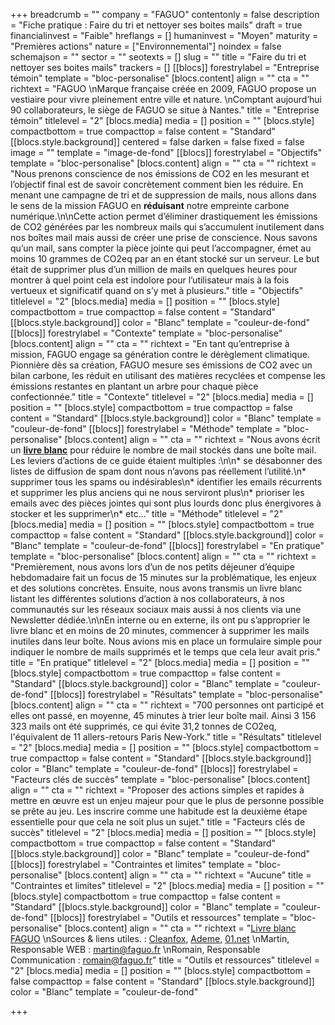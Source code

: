+++
breadcrumb = ""
company = "FAGUO"
contentonly = false
description = "Fiche pratique : Faire du tri et nettoyer ses boites mails"
draft = true
financialinvest = "Faible"
hreflangs = []
humaninvest = "Moyen"
maturity = "Premières actions"
nature = ["Environnemental"]
noindex = false
schemajson = ""
sector = ""
seotexts = []
slug = ""
title = "Faire du tri et nettoyer ses boites mails"
trackers = []
[[blocs]]
forestrylabel = "Entreprise témoin"
template = "bloc-personalise"
[blocs.content]
align = ""
cta = ""
richtext = "FAGUO  \nMarque française créée en 2009, FAGUO propose un vestiaire pour vivre pleinement entre ville et nature.   \nComptant aujourd’hui 90 collaborateurs, le siège de FAGUO se situe à Nantes."
title = "Entreprise témoin"
titlelevel = "2"
[blocs.media]
media = []
position = ""
[blocs.style]
compactbottom = true
compacttop = false
content = "Standard"
[[blocs.style.background]]
centered = false
darken = false
fixed = false
image = ""
template = "image-de-fond"
[[blocs]]
forestrylabel = "Objectifs"
template = "bloc-personalise"
[blocs.content]
align = ""
cta = ""
richtext = "Nous prenons conscience de nos émissions de CO2 en les mesurant et l’objectif final est de savoir concrètement comment bien les réduire. En menant une campagne de tri et de suppression de mails, nous allons dans le sens de la mission FAGUO en **réduisant** notre empreinte carbone numérique.\n\nCette action permet d’éliminer drastiquement les émissions de CO2 générées par les nombreux mails qui s’accumulent inutilement dans nos boîtes mail mais aussi de créer une prise de conscience. Nous savons qu’un mail, sans compter la pièce jointe qui peut l’accompagner, émet au moins 10 grammes de CO2eq par an en étant stocké sur un serveur. Le but était de supprimer plus d’un million de mails en quelques heures pour montrer à quel point cela est indolore pour l’utilisateur mais à la fois vertueux et significatif quand on s’y met à plusieurs."
title = "Objectifs"
titlelevel = "2"
[blocs.media]
media = []
position = ""
[blocs.style]
compactbottom = true
compacttop = false
content = "Standard"
[[blocs.style.background]]
color = "Blanc"
template = "couleur-de-fond"
[[blocs]]
forestrylabel = "Contexte"
template = "bloc-personalise"
[blocs.content]
align = ""
cta = ""
richtext = "En tant qu’entreprise à mission, FAGUO engage sa génération contre le dérèglement climatique. Pionnière dès sa création, FAGUO mesure ses émissions de CO2 avec un bilan carbone, les réduit en utilisant des matières recyclées et compense les émissions restantes en plantant un arbre pour chaque pièce confectionnée."
title = "Contexte"
titlelevel = "2"
[blocs.media]
media = []
position = ""
[blocs.style]
compactbottom = true
compacttop = false
content = "Standard"
[[blocs.style.background]]
color = "Blanc"
template = "couleur-de-fond"
[[blocs]]
forestrylabel = "Méthode"
template = "bloc-personalise"
[blocs.content]
align = ""
cta = ""
richtext = "Nous avons écrit un [**livre blanc**](https://faguo.zendesk.com/hc/article_attachments/360010150960/9_conseils_pour_vider_ses_boi_tes_mails.pdf) pour réduire le nombre de mail stockés dans une boîte mail. Les leviers d’actions de ce guide étaient multiples :\n\n* se désabonner des listes de diffusion de spam dont nous n’avons pas réellement l’utilité.\n* supprimer tous les spams ou indésirables\n* identifier les emails récurrents et supprimer les plus anciens qui ne nous serviront plus\n* prioriser les emails avec des pièces jointes qui sont plus lourds donc plus énergivores à stocker et les supprimer\n* etc..."
title = "Méthode"
titlelevel = "2"
[blocs.media]
media = []
position = ""
[blocs.style]
compactbottom = true
compacttop = false
content = "Standard"
[[blocs.style.background]]
color = "Blanc"
template = "couleur-de-fond"
[[blocs]]
forestrylabel = "En pratique"
template = "bloc-personalise"
[blocs.content]
align = ""
cta = ""
richtext = "Premièrement, nous avons lors d’un de nos petits déjeuner d’équipe hebdomadaire fait un focus de 15 minutes sur la problématique, les enjeux et des solutions concrètes. Ensuite, nous avons transmis un livre blanc listant les différentes solutions d’action à nos collaborateurs, à nos communautés sur les réseaux sociaux mais aussi à nos clients via une Newsletter dédiée.\n\nEn interne ou en externe, ils ont pu s’approprier le livre blanc et en moins de 20 minutes, commencer à supprimer les mails inutiles dans leur boîte. Nous avions mis en place un formulaire simple pour indiquer le nombre de mails supprimés et le temps que cela leur avait pris."
title = "En pratique"
titlelevel = "2"
[blocs.media]
media = []
position = ""
[blocs.style]
compactbottom = true
compacttop = false
content = "Standard"
[[blocs.style.background]]
color = "Blanc"
template = "couleur-de-fond"
[[blocs]]
forestrylabel = "Résultats"
template = "bloc-personalise"
[blocs.content]
align = ""
cta = ""
richtext = "700 personnes ont participé et elles ont passé, en moyenne, 45 minutes à trier leur boîte mail. Ainsi 3 156 323 mails ont été supprimés, ce qui évite 31,2 tonnes de CO2eq, l'équivalent de 11 allers-retours Paris New-York."
title = "Résultats"
titlelevel = "2"
[blocs.media]
media = []
position = ""
[blocs.style]
compactbottom = true
compacttop = false
content = "Standard"
[[blocs.style.background]]
color = "Blanc"
template = "couleur-de-fond"
[[blocs]]
forestrylabel = "Facteurs clés de succès"
template = "bloc-personalise"
[blocs.content]
align = ""
cta = ""
richtext = "Proposer des actions simples et rapides à mettre en œuvre est un enjeu majeur pour que le plus de personne possible se prête au jeu. Les inscrire comme une habitude est la deuxième étape essentielle pour que cela ne soit plus un sujet."
title = "Facteurs clés de succès"
titlelevel = "2"
[blocs.media]
media = []
position = ""
[blocs.style]
compactbottom = true
compacttop = false
content = "Standard"
[[blocs.style.background]]
color = "Blanc"
template = "couleur-de-fond"
[[blocs]]
forestrylabel = "Contraintes et limites"
template = "bloc-personalise"
[blocs.content]
align = ""
cta = ""
richtext = "Aucune"
title = "Contraintes et limites"
titlelevel = "2"
[blocs.media]
media = []
position = ""
[blocs.style]
compactbottom = true
compacttop = false
content = "Standard"
[[blocs.style.background]]
color = "Blanc"
template = "couleur-de-fond"
[[blocs]]
forestrylabel = "Outils et ressources"
template = "bloc-personalise"
[blocs.content]
align = ""
cta = ""
richtext = "[Livre blanc FAGUO](https://faguo.zendesk.com/hc/article_attachments/360010150960/9_conseils_pour_vider_ses_boi_tes_mails.pdf)  \nSources & liens utiles. : [Cleanfox](https://www.cleanfox.io/fr/), [Ademe](https://www.ademe.fr/), [01.net](http://01.net/)  \nMartin, Responsable WEB : [martin@faguo.fr](mailto:martin@faguo.fr)  \nRomain, Responsable Communication : [romain@faguo.fr](mailto:romain@faguo.fr)"
title = "Outils et ressources"
titlelevel = "2"
[blocs.media]
media = []
position = ""
[blocs.style]
compactbottom = false
compacttop = false
content = "Standard"
[[blocs.style.background]]
color = "Blanc"
template = "couleur-de-fond"

+++
